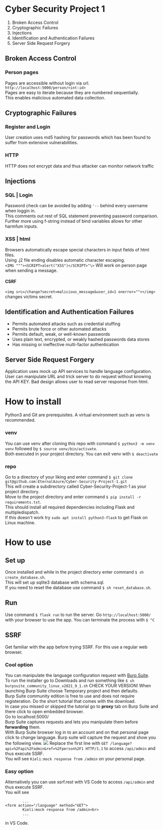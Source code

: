# Cyber Security Project 1

1. Broken Access Control
2. Cryptographic Failures
3. Injections
4. Identification and Authentication Failures
5. Server Side Request Forgery

## Broken Access Control
### Person pages
Pages are accessible without login via url. ```http://localhost:5000/person/<int:id>``` <br>
Pages are easy to iterate because they are numbered sequentially. <br>
This enables malicious automated data collection. <br>

## Cryptographic Failures
### Register and Login
User creation uses md5 hashing for passwords which has been found to suffer from extensive vulnerabilities.
### HTTP
HTTP does not encrypt data and thus attacker can monitor network traffic

## Injections
### SQL | Login
Password check can be avoided by adding ```'--``` behind every username when loggin in. <br>
This comments out rest of SQL statement preventing password comparison.
Further more using f-string instead of bind variables allows for other harmfum inputs.
### XSS | html
Browsers automatically escape special characters in input fields of html files. <br>
Using .j2 file ending disables automatic character escaping. <br>
```<IMG """><SCRIPT>alert("XSS")</SCRIPT>"\>``` Will work on person page when sending a message.
#### CSRF
```<img src=/change?secret=malicious_message&user_id=1 onerror=""></img>``` changes victims secret.

## Identification and Authentication Failures 
- Permits automated attacks such as credential stuffing
- Permits brute force or other automated attacks
- Permits default, weak, or well-known passwords
- Uses plain text, encrypted, or weakly hashed passwords data stores
- Has missing or ineffective multi-factor authentication

## Server Side Request Forgery
Application uses mock up API services to handle language configuration. <br>
User can manipulate URL and trick server to do request without knowing the API KEY.
Bad design allows user to read server response from html.

# How to install
Python3 and Git are prerequisites. A virtual environment such as venv is recommended. <br>
### venv
You can use venv after cloning this repo with command ```$ python3 -m venv venv``` followed by ```$ source venv/bin/activate```. <br>
Both executed in your project directory. You can exit venv with ```$ deactivate```<br>
### repo
Go to a directory of your liking and enter command ```$ git clone git@github.com:EternalAzure/Cyber-Security-Project-1.git``` <br>
This will create a subdirectory called Cyber-Security-Project-1 as your project directory. <br>
Move to the project directory and enter command ```$ pip install -r requirements.txt```. <br>
This should install all required dependencies including Flask and multipledispatch. <br>
If this doesn't work try ```sudo apt install python3-flask``` to get Flask on Linux machine.

# How to use
## Set up
Once installed and while in the project directory enter command ```$ sh create_database.sh```. <br>
This will set up sqlite3 database with schema.sql. <br>
If you need to reset the database use command ```$ sh reset_database.sh```. <br>

## Run
Use command ```$ flask run``` to run the server. Go ```http://localhost:5000/``` with your browser to use the app.
You can terminate the process with ```$ ^C```

## SSRF
Get familiar with the app before trying SSRF. For this use a regular web browser.
### Cool option
You can manipulate the language configuration request with [Burp Suite](https://portswigger.net/burp/releases/professional-community-2021-9-1?requestededition=community). <br>
To run the installer go to Downloads and run something like ```$ sh burpsuite_community_linux_v2021_9_1.sh``` CHECK YOUR VERSION! <bt>
When launching Burp Suite choose Temporary project and then defaults. <br>
Burp Suite community edition is free to use and does not require registeration. Do the short tutorial that comes with the download. <br>
In case you missed or skipped the tutorial go to <b>proxy</b> tab on Burp Suite and there click to open embedded browser. <br>
Go to localhost:5000/ <br>
Burp Suite captures requests and lets you manipulate them before <b>forwarding</b> them. <br>
With Burp Suite browser log in to an account and on that personal page click to change language. Burp suite will capture the request and show you the following view.
<img src="https://github.com/EternalAzure/Cyber-Security-Project-1/blob/main/pictures/burp%20suite.png"  />
Replace the first line with ```GET /language?api=%2Fapi%2Fadmin&ref=%2Fperson%2F1 HTTP/1.1``` to access ```/api/admin``` and thus execute SSRF. <br>
You will see ```Kieli:mock response from /admin``` on your personal page.

### Easy option
Alternatively you can use ssrf.rest with VS Code to access ```/api/admin``` and thus execute SSRF. <br>
You will see 
```
        ...
<form action="/language" method="GET">
        Kieli:mock response from /admin<br>
        ...
```
in VS Code.
